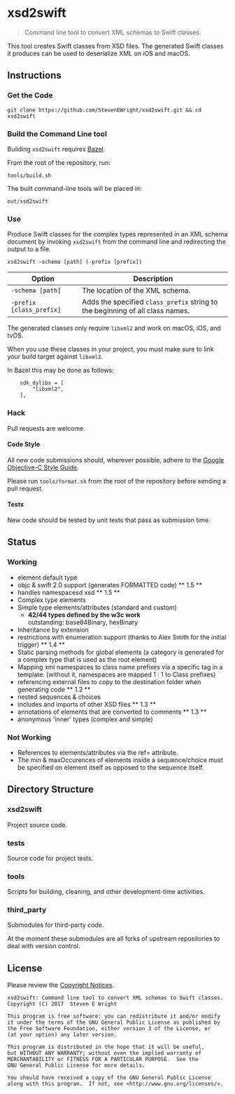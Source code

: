 # xsd2swift

> Command line tool to convert XML schemas to Swift classes.

This tool creates Swift classes from XSD files. The generated Swift classes it produces can be used to deserialize XML on iOS and macOS.

## Instructions

### Get the Code

```
git clone https://github.com/StevenEWright/xsd2swift.git && cd xsd2swift
```

### Build the Command Line tool

Building `xsd2swift` requires [Bazel](http://bazel.build).

From the root of the repository, run:

```
tools/build.sh
```

The built command-line tools will be placed in:

```
out/xsd2swift
```

### Use

Produce Swift classes for the complex types represented in an XML schema document by invoking `xsd2swift` from the command line and redirecting the output to a file.

```
xsd2swift -schema [path] (-prefix [prefix])
```

|Option|Description|
|--|--|
|`-schema [path]`|The location of the XML schema.|
|`-prefix [class_prefix]`|Adds the specified `class_prefix` string to the beginning of all class names.|

The generated classes only require `libxml2` and work on macOS, iOS, and tvOS.

When you use these classes in your project, you must make sure to link your build target against `libxml2`.

In Bazel this may be done as follows:

```
    sdk_dylibs = [
        "libxml2",
    ],
```

### Hack

Pull requests are welcome.

#### Code Style

All new code submissions should, wherever possible, adhere to the
[Google Objective-C Style Guide](https://google.github.io/styleguide/objcguide.xml).

Please run `tools/format.sh` from the root of the repository before sending a pull request.

#### Tests

New code should be tested by unit tests that pass as submission time.

## Status

### Working

- element default type
- objc & swift 2.0 support (generates FORMATTED code) ** 1.5 **
- handles namespacesd xsd ** 1.5 **
- Complex type elements
- Simple type elements/attributes (standard and custom)
	- **42/44 types defined by the w3c work**<br/>
	outstanding: 		base64Binary, hexBinary
- Inheritance by extension
- restrictions with enumeration support (thanks to Alex Smith for the initial trigger) ** 1.4 **
- Static parsing methods for global elements (a category is generated for a complex type that is used as the root element)
- Mapping xml namespaces to class name prefixes via a specific tag in a template. (without it, namespaces are mapped 1 : 1 to Class prefixes)
- referencing external files to copy to the destination folder when generating code ** 1.2 **
- nested sequences & choices
- includes and imports of other XSD files ** 1.3 **
- annotations of elements that are converted to comments ** 1.3 **
- anonymous 'inner' types (complex and simple)

### Not Working

- References to elements/attributes via the ref= attribute.
- The min & maxOccurences of elements inside a sequence/choice must be specified on element itself as opposed to the sequence itself.

## Directory Structure

### xsd2swift

Project source code.

### tests

Source code for project tests.

### tools

Scripts for building, cleaning, and other development-time activities.

### third_party

Submodules for third-party code.

At the moment these submodules are all forks of upstream repositories to deal with version control.

## License

Please review the [Copyright Notices](NOTICE.md).

```
xsd2swift: Command line tool to convert XML schemas to Swift classes.
Copyright (C) 2017  Steven E Wright

This program is free software: you can redistribute it and/or modify
it under the terms of the GNU General Public License as published by
the Free Software Foundation, either version 3 of the License, or
(at your option) any later version.

This program is distributed in the hope that it will be useful,
but WITHOUT ANY WARRANTY; without even the implied warranty of
MERCHANTABILITY or FITNESS FOR A PARTICULAR PURPOSE.  See the
GNU General Public License for more details.

You should have received a copy of the GNU General Public License
along with this program.  If not, see <http://www.gnu.org/licenses/>.
```
